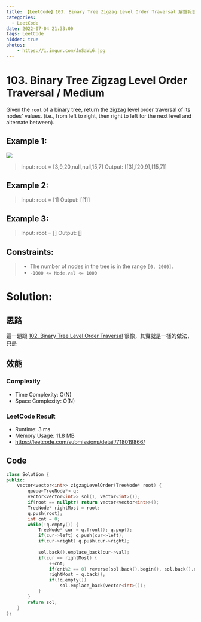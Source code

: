 ```yaml
---
title: 【LeetCode】103. Binary Tree Zigzag Level Order Traversal 解題報告
categories:
  - LeetCode
date: 2022-07-04 21:33:00
tags: LeetCode
hidden: true
photos:
    - https://i.imgur.com/JnSaVL6.jpg
---
```


# 103. Binary Tree Zigzag Level Order Traversal / Medium

Given the `root` of a binary tree, return the zigzag level order traversal of its nodes' values. (i.e., from left to right, then right to left for the next level and alternate between).

<!-- more -->

## Example 1:
![](https://assets.leetcode.com/uploads/2021/02/19/tree1.jpg)
> Input: root = [3,9,20,null,null,15,7]
> Output: [[3],[20,9],[15,7]]

## Example 2:
> Input: root = [1]
> Output: [[1]]

## Example 3:
> Input: root = []
> Output: []

## Constraints:
> - The number of nodes in the tree is in the range `[0, 2000]`.
> - `-1000 <= Node.val <= 1000`

# Solution:

## 思路

這一題跟 [102. Binary Tree Level Order Traversal](https://bclin.tw/2022/07/04/leetcode-102/) 很像，其實就是一樣的做法，只是

## 效能
### Complexity 
- Time Complexity: O(N)
- Space Complexity: O(N)

### LeetCode Result
- Runtime: 3 ms
- Memory Usage: 11.8 MB 
- https://leetcode.com/submissions/detail/718019866/

## Code 
```cpp
class Solution {
public:
    vector<vector<int>> zigzagLevelOrder(TreeNode* root) {
        queue<TreeNode*> q;
        vector<vector<int>> sol(1, vector<int>());
        if(root == nullptr) return vector<vector<int>>();
        TreeNode* rightMost = root;
        q.push(root);
        int cnt = 0;
        while(!q.empty()) {
            TreeNode* cur = q.front(); q.pop();
            if(cur->left) q.push(cur->left);
            if(cur->right) q.push(cur->right);
            
            sol.back().emplace_back(cur->val);
            if(cur == rightMost) {
                ++cnt;
                if(cnt%2 == 0) reverse(sol.back().begin(), sol.back().end());
                rightMost = q.back();
                if(!q.empty())
                    sol.emplace_back(vector<int>());
            }
        }
        return sol;
    }
};
```
